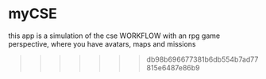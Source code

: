 
# myCSE
this app is a simulation of the cse WORKFLOW with an rpg game perspective, where you have avatars, maps and missions
>>>>>>> db98b696677381b6db554b7ad77815e6487e86b9
